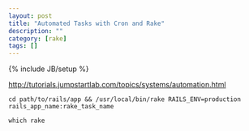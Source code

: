 ```yaml
---
layout: post
title: "Automated Tasks with Cron and Rake"
description: ""
category: [rake]
tags: []
---
```

{% include JB/setup %}


<http://tutorials.jumpstartlab.com/topics/systems/automation.html>

    cd path/to/rails/app && /usr/local/bin/rake RAILS_ENV=production rails_app_name:rake_task_name

    which rake

